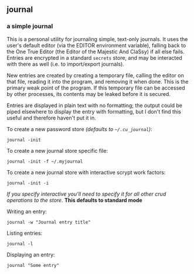 ## journal
### a simple journal

This is a personal utility for journaling simple, text-only
journals. It uses the user's default editor (via the EDITOR
environment variable), falling back to the One True Editor (the Editor
of the Majestic And ClaSsy) if all else fails. Entries are encrypted
in a standard `secrets` store, and may be interacted with there as
well (i.e. to import/export journals).

New entries are created by creating a temporary file, calling the
editor on that file, reading it into the program, and removing it when
done. This is the primary weak point of the program. If this temporary
file can be accessed by other processes, its contents may be leaked
before it is secured.

Entries are displayed in plain text with no formatting; the output
could be piped elsewhere to display the entry with formatting, but I
don't find this useful and therefore haven't put it in.

To create a new password store *(defaults to `~/.cu_journal`)*:

```
journal -init
```

To create a new journal store specific file:
```
journal -init -f ~/.myjournal
```

To create a new journal store with interactive scrypt work factors:
```
journal -init -i
```
*If you specify interactive you'll need to specify it
for all other crud operations to the store.*
**This defaults to standard mode**

Writing an entry:

```
journal -w "Journal entry title"
```

Listing entries:

```
journal -l
```

Displaying an entry:

```
journal "Some entry"
```

